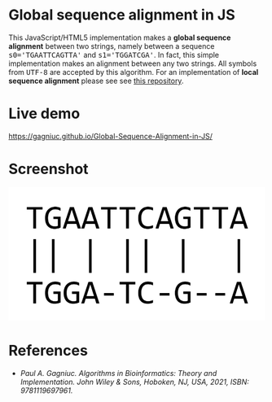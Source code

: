 # Global sequence alignment in JS

This JavaScript/HTML5 implementation makes a <b>global sequence alignment</b> between two strings, namely between a sequence <kbd>s0='TGAATTCAGTTA'</kbd> and <kbd>s1='TGGATCGA'</kbd>. In fact, this simple implementation makes an alignment between any two strings. All symbols from <kbd>UTF-8</kbd> are accepted by this algorithm. For an implementation of <b>local sequence alignment</b> please see see [this repository](https://github.com/Gagniuc/Local-sequence-alignment-in-JS).

# Live demo 

https://gagniuc.github.io/Global-Sequence-Alignment-in-JS/

# Screenshot

![screenshot](https://github.com/Gagniuc/Global-sequence-alignment-in-JS/blob/main/img/global%20sequence%20alignment.png?raw=true)

# References

- <i>Paul A. Gagniuc. Algorithms in Bioinformatics: Theory and Implementation. John Wiley & Sons, Hoboken, NJ, USA, 2021, ISBN: 9781119697961.</i>
